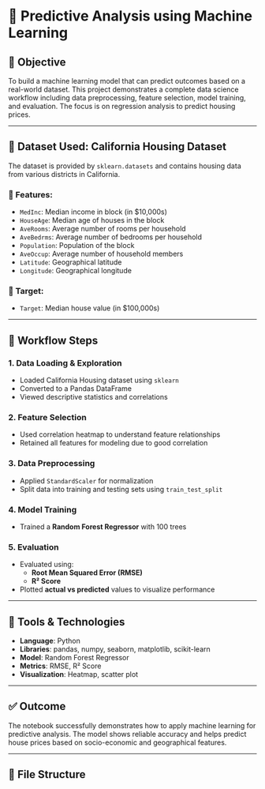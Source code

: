 # 🧠 Predictive Analysis using Machine Learning

## 📌 Objective
To build a machine learning model that can predict outcomes based on a real-world dataset. This project demonstrates a complete data science workflow including data preprocessing, feature selection, model training, and evaluation. The focus is on regression analysis to predict housing prices.

---

## 📂 Dataset Used: California Housing Dataset
The dataset is provided by `sklearn.datasets` and contains housing data from various districts in California.

### 🔑 Features:
- `MedInc`: Median income in block (in $10,000s)
- `HouseAge`: Median age of houses in the block
- `AveRooms`: Average number of rooms per household
- `AveBedrms`: Average number of bedrooms per household
- `Population`: Population of the block
- `AveOccup`: Average number of household members
- `Latitude`: Geographical latitude
- `Longitude`: Geographical longitude

### 🎯 Target:
- `Target`: Median house value (in $100,000s)

---

## 🧪 Workflow Steps

### 1. Data Loading & Exploration
- Loaded California Housing dataset using `sklearn`
- Converted to a Pandas DataFrame
- Viewed descriptive statistics and correlations

### 2. Feature Selection
- Used correlation heatmap to understand feature relationships
- Retained all features for modeling due to good correlation

### 3. Data Preprocessing
- Applied `StandardScaler` for normalization
- Split data into training and testing sets using `train_test_split`

### 4. Model Training
- Trained a **Random Forest Regressor** with 100 trees

### 5. Evaluation
- Evaluated using:
  - **Root Mean Squared Error (RMSE)**
  - **R² Score**
- Plotted **actual vs predicted** values to visualize performance

---

## 🧰 Tools & Technologies
- **Language**: Python  
- **Libraries**: pandas, numpy, seaborn, matplotlib, scikit-learn  
- **Model**: Random Forest Regressor  
- **Metrics**: RMSE, R² Score  
- **Visualization**: Heatmap, scatter plot  

---

## ✅ Outcome
The notebook successfully demonstrates how to apply machine learning for predictive analysis. The model shows reliable accuracy and helps predict house prices based on socio-economic and geographical features.

---

## 📁 File Structure
